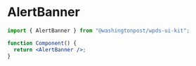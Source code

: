 # AlertBanner

```jsx
import { AlertBanner } from "@washingtonpost/wpds-ui-kit";

function Component() {
  return <AlertBanner />;
}
```
